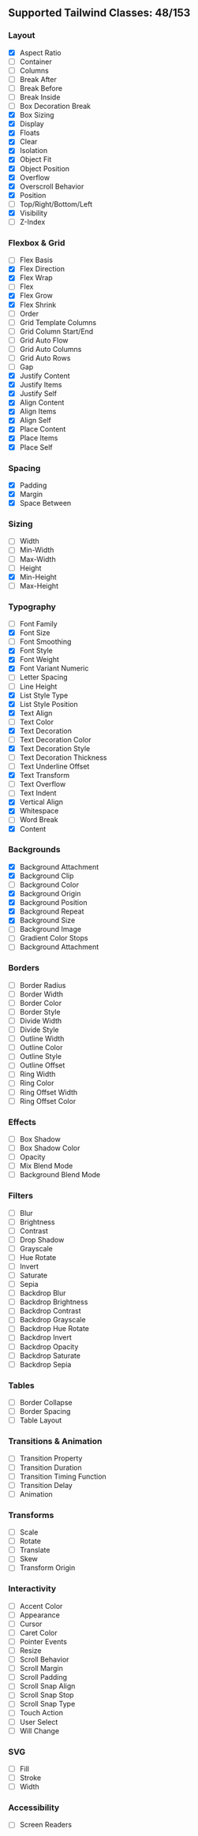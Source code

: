 ## Supported Tailwind Classes: 48/153

### Layout

- [x]  Aspect Ratio
- [ ]  Container
- [ ]  Columns
- [ ]  Break After
- [ ]  Break Before
- [ ]  Break Inside
- [ ]  Box Decoration Break
- [x]  Box Sizing
- [x]  Display
- [x]  Floats
- [x]  Clear
- [x]  Isolation
- [x]  Object Fit
- [x]  Object Position
- [x]  Overflow
- [x]  Overscroll Behavior
- [x]  Position
- [ ]  Top/Right/Bottom/Left
- [x]  Visibility
- [ ]  Z-Index

### Flexbox & Grid

- [ ] Flex Basis
- [x] Flex Direction
- [x] Flex Wrap
- [ ] Flex
- [x] Flex Grow
- [x] Flex Shrink
- [ ] Order
- [ ] Grid Template Columns
- [ ] Grid Column Start/End
- [ ] Grid Auto Flow
- [ ] Grid Auto Columns
- [ ] Grid Auto Rows
- [ ] Gap
- [x] Justify Content
- [x] Justify Items
- [x] Justify Self
- [x] Align Content
- [x] Align Items
- [x] Align Self
- [x] Place Content
- [x] Place Items
- [x] Place Self

### Spacing

- [x] Padding
- [x] Margin
- [x] Space Between

### Sizing

- [ ] Width
- [ ] Min-Width
- [ ] Max-Width
- [ ] Height
- [x] Min-Height
- [ ] Max-Height

### Typography

- [ ] Font Family
- [x] Font Size
- [ ] Font Smoothing
- [x] Font Style
- [x] Font Weight
- [x] Font Variant Numeric
- [ ] Letter Spacing
- [ ] Line Height
- [x] List Style Type
- [x] List Style Position
- [x] Text Align
- [ ] Text Color
- [x] Text Decoration
- [ ] Text Decoration Color
- [x] Text Decoration Style
- [ ] Text Decoration Thickness
- [ ] Text Underline Offset
- [x] Text Transform
- [ ] Text Overflow
- [ ] Text Indent
- [x] Vertical Align
- [x] Whitespace
- [ ] Word Break
- [x] Content

### Backgrounds

- [x] Background Attachment
- [x] Background Clip
- [ ] Background Color
- [x] Background Origin
- [x] Background Position
- [x] Background Repeat
- [x] Background Size
- [ ] Background Image
- [ ] Gradient Color Stops
- [ ] Background Attachment

### Borders

- [ ] Border Radius
- [ ] Border Width
- [ ] Border Color
- [ ] Border Style
- [ ] Divide Width
- [ ] Divide Style
- [ ] Outline Width
- [ ] Outline Color
- [ ] Outline Style
- [ ] Outline Offset
- [ ] Ring Width
- [ ] Ring Color
- [ ] Ring Offset Width
- [ ] Ring Offset Color

### Effects

- [ ] Box Shadow
- [ ] Box Shadow Color
- [ ] Opacity
- [ ] Mix Blend Mode
- [ ] Background Blend Mode

### Filters

- [ ] Blur
- [ ] Brightness
- [ ] Contrast
- [ ] Drop Shadow
- [ ] Grayscale
- [ ] Hue Rotate
- [ ] Invert
- [ ] Saturate
- [ ] Sepia
- [ ] Backdrop Blur
- [ ] Backdrop Brightness
- [ ] Backdrop Contrast
- [ ] Backdrop Grayscale
- [ ] Backdrop Hue Rotate
- [ ] Backdrop Invert
- [ ] Backdrop Opacity
- [ ] Backdrop Saturate
- [ ] Backdrop Sepia

### Tables

- [ ] Border Collapse
- [ ] Border Spacing
- [ ] Table Layout

### Transitions & Animation

- [ ] Transition Property
- [ ] Transition Duration
- [ ] Transition Timing Function
- [ ] Transition Delay
- [ ] Animation

### Transforms

- [ ] Scale
- [ ] Rotate
- [ ] Translate
- [ ] Skew
- [ ] Transform Origin

### Interactivity

- [ ] Accent Color
- [ ] Appearance
- [ ] Cursor
- [ ] Caret Color
- [ ] Pointer Events
- [ ] Resize
- [ ] Scroll Behavior
- [ ] Scroll Margin
- [ ] Scroll Padding
- [ ] Scroll Snap Align
- [ ] Scroll Snap Stop
- [ ] Scroll Snap Type
- [ ] Touch Action
- [ ] User Select
- [ ] Will Change

### SVG

- [ ] Fill
- [ ] Stroke
- [ ] Width

### Accessibility
- [ ] Screen Readers